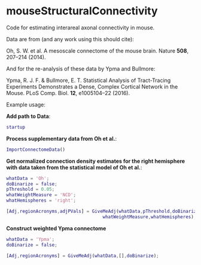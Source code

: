 # mouseStructuralConnectivity
Code for estimating interareal axonal connectivity in mouse.

Data are from (and any work using this should cite):

Oh, S. W. et al. A mesoscale connectome of the mouse brain. Nature **508**, 207–214 (2014).

And for the re-analysis of these data by Ypma and Bullmore:

Ypma, R. J. F. & Bullmore, E. T. Statistical Analysis of Tract-Tracing Experiments Demonstrates a Dense, Complex Cortical Network in the Mouse. PLoS Comp. Biol. **12**, e1005104–22 (2016).

Example usage:

**Add path to Data**:
```matlab
startup
```

**Process supplementary data from Oh et al.**:
```matlab
ImportConnectomeData()
```

**Get normalized connection density estimates for the right hemisphere with data taken from the statistical model of Oh et al.**:

```matlab
whatData = 'Oh';
doBinarize = false;
pThreshold = 0.05;
whatWeightMeasure = 'NCD';
whatHemispheres = 'right';

[Adj,regionAcronyms,adjPVals] = GiveMeAdj(whatData,pThreshold,doBinarize,...
                                    whatWeightMeasure,whatHemispheres);
```


**Construct weighted Ypma connectome**

```matlab
whatData = 'Ypma';
doBinarize = false;

[Adj,regionAcronyms] = GiveMeAdj(whatData,[],doBinarize);
```
